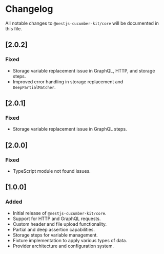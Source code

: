 # Changelog

All notable changes to `@nestjs-cucumber-kit/core` will be documented in this file.

## [2.0.2]

### Fixed
- Storage variable replacement issue in GraphQL, HTTP, and storage steps.
- Improved error handling in storage replacement and `DeepPartialMatcher`.

## [2.0.1]

### Fixed
- Storage variable replacement issue in GraphQL steps.

## [2.0.0]

### Fixed
- TypeScript module not found issues.

## [1.0.0]

### Added
- Initial release of `@nestjs-cucumber-kit/core`.
- Support for HTTP and GraphQL requests.
- Custom header and file upload functionality.
- Partial and deep assertion capabilities.
- Storage steps for variable management.
- Fixture implementation to apply various types of data.
- Provider architecture and configuration system.
